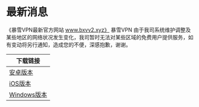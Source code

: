 # 最新消息
《暴雪VPN最新官方网站 www.bxvv2.xyz》 
暴雪VPN
由于我司系统维护调整及某些地区的网络状况发生变化，我司暂时无法对某些区域的免费用户提供服务，如有变动将另行通知，造成您的不便，深感抱歉，谢谢。





| 下载链接  | 
| ------------- | 
| <a href="https://raw.githubusercontent.com/BxVpn/bxvpnapp/main/bxvpn_v2.7.0_60.apk" rel="nofollow">安卓版本</a>  | 
| <a href="https://apps.apple.com/my/app/bxvpn/id1542308257" rel="nofollow">iOS版本</a> |
|<a href="https://www.downloadyy.com/download/baoxuevpn-setup-1.5.0-x64.exe" rel="nofollow">Windows版本</a> |
